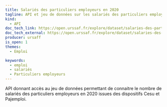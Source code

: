 ```yaml
---
title: Salariés des particuliers employeurs en 2020
tagline: API et jeu de données sur les salariés des particuliers employeurs pour 2020
kind:
  - API
doc_tech_link: https://open.urssaf.fr/explore/dataset/salaries-des-particuliers-employeurs-en-2020/information/
doc_tech_external: https://open.urssaf.fr/explore/dataset/salaries-des-particuliers-employeurs-en-2020/information/
producer: ursaff
is_open: 1
themes:
  - Emploi

keywords:
  - emploi
  - salariés
  - Particuliers employeurs
---
```


API donnant accès au jeu de données permettant de connaitre le nombre de salariés des particuliers employeurs en 2020 issues des dispositifs Cesu et Pajemploi.
